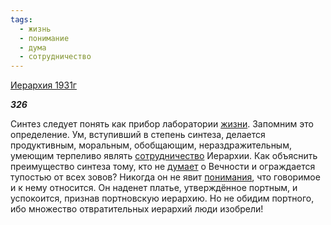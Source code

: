 ```yaml
---
tags:
  - жизнь
  - понимание
  - дума
  - сотрудничество
---
```

[Иерархия 1931г](https://127.0.0.1:4002/agni/1931)

___326___

Синтез следует понять как прибор лаборатории [жизни](../../../tags/#жизнь). Запомним это определение. Ум, вступивший в степень синтеза, делается продуктивным, моральным, обобщающим, нераздражительным, умеющим терпеливо являть [сотрудничество](../../../tags/#сотрудничество) Иерархии. Как объяснить преимущество синтеза тому, кто не [думает](../../../tags/#дума) о Вечности и ограждается тупостью от всех зовов? Никогда он не явит [понимания](../../../tags/#понимание), что говоримое и к нему относится. Он наденет платье, утверждённое портным, и успокоится, признав портновскую иерархию. Но не обидим портного, ибо множество отвратительных иерархий люди изобрели!   

